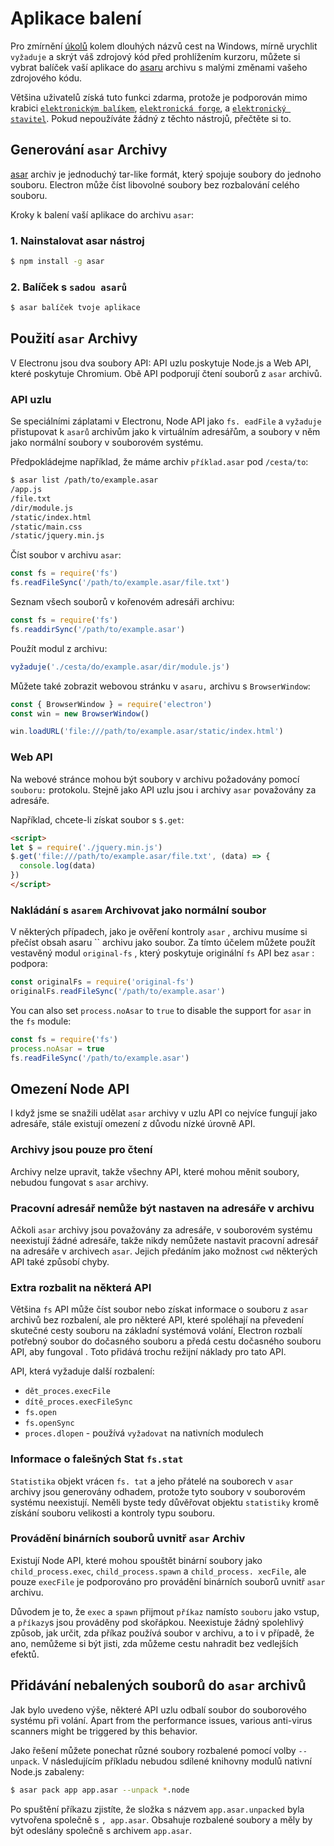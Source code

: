 # Aplikace balení

Pro zmírnění [úkolů](https://github.com/joyent/node/issues/6960) kolem dlouhých názvů cest na Windows, mírně urychlit `vyžaduje` a skrýt váš zdrojový kód před prohlížením kurzoru, můžete si vybrat balíček vaší aplikace do [asaru](https://github.com/electron/asar) archivu s malými změnami vašeho zdrojového kódu.

Většina uživatelů získá tuto funkci zdarma, protože je podporován mimo krabici [`elektronickým balíkem`](https://github.com/electron/electron-packager), [`elektronická forge`](https://github.com/electron-userland/electron-forge), a [`elektronický stavitel`](https://github.com/electron-userland/electron-builder). Pokud nepoužíváte žádný z těchto nástrojů, přečtěte si to.

## Generování `asar` Archivy

[asar](https://github.com/electron/asar) archiv je jednoduchý tar-like formát, který spojuje soubory do jednoho souboru. Electron může číst libovolné soubory bez rozbalování celého souboru.

Kroky k balení vaší aplikace do archivu `asar`:

### 1. Nainstalovat asar nástroj

```sh
$ npm install -g asar
```

### 2. Balíček s `sadou asarů`

```sh
$ asar balíček tvoje aplikace
```

## Použití `asar` Archivy

V Electronu jsou dva soubory API: API uzlu poskytuje Node.js a Web API, které poskytuje Chromium. Obě API podporují čtení souborů z `asar` archivů.

### API uzlu

Se speciálními záplatami v Electronu, Node API jako `fs. eadFile` a `vyžaduje` přistupovat k `asarů` archivům jako k virtuálním adresářům, a soubory v něm jako normální soubory v souborovém systému.

Předpokládejme například, že máme archiv `příklad.asar` pod `/cesta/to`:

```sh
$ asar list /path/to/example.asar
/app.js
/file.txt
/dir/module.js
/static/index.html
/static/main.css
/static/jquery.min.js
```

Číst soubor v archivu `asar`:

```javascript
const fs = require('fs')
fs.readFileSync('/path/to/example.asar/file.txt')
```

Seznam všech souborů v kořenovém adresáři archivu:

```javascript
const fs = require('fs')
fs.readdirSync('/path/to/example.asar')
```

Použít modul z archivu:

```javascript
vyžaduje('./cesta/do/example.asar/dir/module.js')
```

Můžete také zobrazit webovou stránku v `asaru,` archivu s `BrowserWindow`:

```javascript
const { BrowserWindow } = require('electron')
const win = new BrowserWindow()

win.loadURL('file:///path/to/example.asar/static/index.html')
```

### Web API

Na webové stránce mohou být soubory v archivu požadovány pomocí `souboru:` protokolu. Stejně jako API uzlu jsou i archivy `asar` považovány za adresáře.

Například, chcete-li získat soubor s `$.get`:

```html
<script>
let $ = require('./jquery.min.js')
$.get('file:///path/to/example.asar/file.txt', (data) => {
  console.log(data)
})
</script>
```

### Nakládání s `asarem` Archivovat jako normální soubor

V některých případech, jako je ověření kontroly `asar` , archivu musíme si přečíst obsah asaru `` archivu jako soubor. Za tímto účelem můžete použít vestavěný modul `original-fs` , který poskytuje originální `fs` API bez `asar` : podpora:

```javascript
const originalFs = require('original-fs')
originalFs.readFileSync('/path/to/example.asar')
```

You can also set `process.noAsar` to `true` to disable the support for `asar` in the `fs` module:

```javascript
const fs = require('fs')
process.noAsar = true
fs.readFileSync('/path/to/example.asar')
```

## Omezení Node API

I když jsme se snažili udělat `asar` archivy v uzlu API co nejvíce fungují jako adresáře, stále existují omezení z důvodu nízké úrovně API.

### Archivy jsou pouze pro čtení

Archivy nelze upravit, takže všechny API, které mohou měnit soubory, nebudou fungovat s `asar` archivy.

### Pracovní adresář nemůže být nastaven na adresáře v archivu

Ačkoli `asar` archivy jsou považovány za adresáře, v souborovém systému neexistují žádné adresáře, takže nikdy nemůžete nastavit pracovní adresář na adresáře v archivech `asar`. Jejich předáním jako možnost `cwd` některých API také způsobí chyby.

### Extra rozbalit na některá API

Většina `fs` API může číst soubor nebo získat informace o souboru z `asar` archivů bez rozbalení, ale pro některé API, které spoléhají na převedení skutečné cesty souboru na základní systémová volání, Electron rozbalí potřebný soubor do dočasného souboru a předá cestu dočasného souboru API, aby fungoval . Toto přidává trochu režijní náklady pro tato API.

API, která vyžaduje další rozbalení:

* `dět_proces.execFile`
* `dítě_proces.execFileSync`
* `fs.open`
* `fs.openSync`
* `proces.dlopen` - používá `vyžadovat` na nativních modulech

### Informace o falešných Stat `fs.stat`

`Statistika` objekt vrácen `fs. tat` a jeho přátelé na souborech v `asar` archivy jsou generovány odhadem, protože tyto soubory v souborovém systému neexistují. Neměli byste tedy důvěřovat objektu `statistiky` kromě získání souboru velikosti a kontroly typu souboru.

### Provádění binárních souborů uvnitř `asar` Archiv

Existují Node API, které mohou spouštět binární soubory jako `child_process.exec`, `child_process.spawn` a `child_process. xecFile`, ale pouze `execFile` je podporováno pro provádění binárních souborů uvnitř `asar` archivu.

Důvodem je to, že `exec` a `spawn` přijmout `příkaz` namísto `souboru` jako vstup, a `příkazy`s jsou prováděny pod skořápkou. Neexistuje žádný spolehlivý způsob, jak určit, zda příkaz používá soubor v archivu, a to i v případě, že ano, nemůžeme si být jisti, zda můžeme cestu nahradit bez vedlejších efektů.

## Přidávání nebalených souborů do `asar` archivů

Jak bylo uvedeno výše, některé API uzlu odbalí soubor do souborového systému při volání. Apart from the performance issues, various anti-virus scanners might be triggered by this behavior.

Jako řešení můžete ponechat různé soubory rozbalené pomocí volby `--unpack`. V následujícím příkladu nebudou sdílené knihovny modulů nativní Node.js zabaleny:

```sh
$ asar pack app app.asar --unpack *.node
```

Po spuštění příkazu zjistíte, že složka s názvem `app.asar.unpacked` byla vytvořena společně s `, app.asar`. Obsahuje rozbalené soubory a měly by být odeslány společně s archivem `app.asar`.

